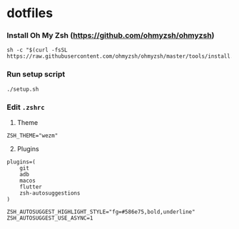 # dotfiles

### Install Oh My Zsh (https://github.com/ohmyzsh/ohmyzsh)
```shell
sh -c "$(curl -fsSL https://raw.githubusercontent.com/ohmyzsh/ohmyzsh/master/tools/install.sh)"
```

### Run setup script
```shell
./setup.sh
```

### Edit `.zshrc`
1. Theme
```shell
ZSH_THEME="wezm"
```

2. Plugins
```shell
plugins=(
    git
    adb
    macos
    flutter
    zsh-autosuggestions
)

ZSH_AUTOSUGGEST_HIGHLIGHT_STYLE="fg=#586e75,bold,underline"
ZSH_AUTOSUGGEST_USE_ASYNC=1
```
